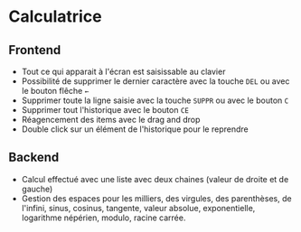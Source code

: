 # Calculatrice

## Frontend

* Tout ce qui apparait à l'écran est saisissable au clavier
* Possibilité de supprimer le dernier caractère avec la touche `DEL` ou avec le bouton flêche `←`
* Supprimer toute la ligne saisie avec la touche `SUPPR` ou avec le bouton `C`
* Supprimer tout l'historique avec le bouton `CE`
* Réagencement des items avec le drag and drop
* Double click sur un élément de l'historique pour le reprendre

## Backend

* Calcul effectué avec une liste avec deux chaines (valeur de droite et de gauche)
* Gestion des espaces pour les milliers, des virgules, des parenthèses, de l'infini, sinus, cosinus, tangente, valeur absolue, exponentielle, logarithme népérien, modulo, racine carrée.
